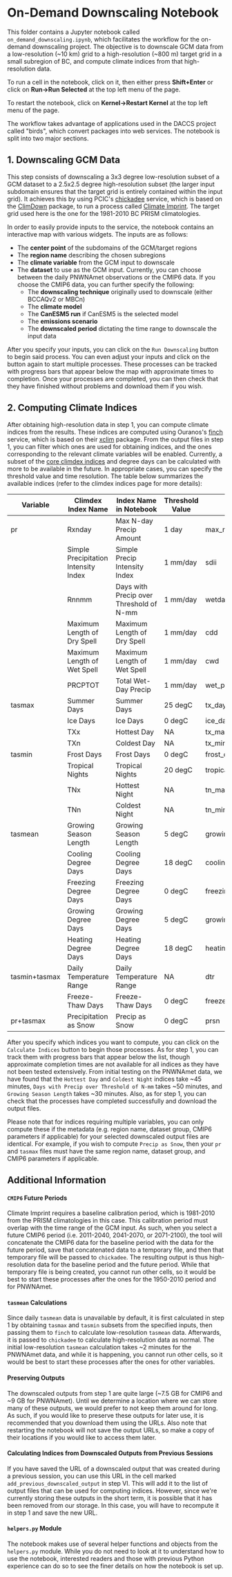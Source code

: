 # On-Demand Downscaling Notebook

This folder contains a Jupyter notebook called `on_demand_downscaling.ipynb`, which facilitates the workflow for the on-demand downscaling project. The objective is to downscale GCM data from a low-resolution (\~10 km) grid to a high-resolution (\~800 m) target grid in a small subregion of BC, and compute climate indices from that high-resolution data.

To run a cell in the notebook, click on it, then either press <b>Shift+Enter</b> or click on <b>Run&rarr;Run Selected</b> at the top left menu of the page.

To restart the notebook, click on <b>Kernel&rarr;Restart Kernel</b> at the top left menu of the page.

The workflow takes advantage of applications used in the DACCS project called "birds", which convert packages into web services. The notebook is split into two major sections.

## 1. Downscaling GCM Data

This step consists of downscaling a 3x3 degree low-resolution subset of a GCM dataset to a 2.5x2.5 degree high-resolution subset (the larger input subdomain ensures that the target grid is entirely contained within the input grid). It achieves this by using PCIC's [chickadee](https://github.com/pacificclimate/chickadee) service, which is based on the [ClimDown](https://github.com/pacificclimate/climdown) package, to run a process called [Climate Imprint](https://github.com/pacificclimate/ClimDown/blob/master/R/CI.R). The target grid used here is the one for the 1981-2010 BC PRISM climatologies.

In order to easily provide inputs to the service, the notebook contains an interactive map with various widgets. The inputs are as follows:
- The <b>center point</b> of the subdomains of the GCM/target regions
- The <b>region name</b> describing the chosen subregions
- The <b>climate variable</b> from the GCM input to downscale
- The <b>dataset</b> to use as the GCM input. Currently, you can choose between the daily PNWNAmet observations or the CMIP6 data. If you choose the CMIP6 data, you can further specify the following:
   - The <b>downscaling technique</b> originally used to downscale (either BCCAQv2 or MBCn)
   - The <b>climate model</b>
   - The <b>CanESM5 run</b> if CanESM5 is the selected model
   - The <b>emissions scenario</b>
   - The <b>downscaled period</b> dictating the time range to downscale the input data

After you specify your inputs, you can click on the `Run Downscaling` button to begin said process. You can even adjust your inputs and click on the button again to start multiple processes. These processes can be tracked with progress bars that appear below the map with approximate times to completion. Once your processes are completed, you can then check that they have finished without problems and download them if you wish.

## 2. Computing Climate Indices

After obtaining high-resolution data in step 1, you can compute climate indices from the results. These indices are computed using Ouranos's [finch](https://github.com/bird-house/finch/tree/master) service, which is based on their [xclim](https://github.com/Ouranosinc/xclim/tree/main) package. From the output files in step 1, you can filter which ones are used for obtaining indices, and the ones corresponding to the relevant climate variables will be enabled. Currently, a subset of the [core climdex indices](https://climate-scenarios.canada.ca/?page=climdex-indices) and degree days can be calculated with more to be available in the future. In appropriate cases, you can specify the threshold value and time resolution. The table below summarizes the available indices (refer to the climdex indices page for more details):

| Variable | Climdex Index Name | Index Name in Notebook | Threshold Value | Finch Process | 
| -------- | ------------------ | ---------------------- | ------------- | ------------- |
| pr | Rxnday | Max N-day Precip Amount | 1 day | max_n_day_precipitation_amount |
| | Simple Precipitation Intensity Index | Simple Precip Intensity Index | 1 mm/day | sdii |
| | Rnnmm | Days with Precip over Threshold of N-mm | 1 mm/day | wetdays |
| | Maximum Length of Dry Spell | Maximum Length of Dry Spell | 1 mm/day | cdd |
| | Maximum Length of Wet Spell | Maximum Length of Wet Spell | 1 mm/day | cwd |
| | PRCPTOT | Total Wet-Day Precip | 1 mm/day | wet_prcptot |
| tasmax | Summer Days | Summer Days | 25 degC | tx_days_above |
| | Ice Days | Ice Days | 0 degC | ice_days |
| | TXx | Hottest Day | NA | tx_max |
| | TXn | Coldest Day | NA | tx_min |
| tasmin | Frost Days | Frost Days | 0 degC | frost_days |
| | Tropical Nights | Tropical Nights | 20 degC | tropical_nights |
| | TNx | Hottest Night | NA | tn_max |
| | TNn | Coldest Night | NA | tn_min |
| tasmean | Growing Season Length | Growing Season Length | 5 degC | growing_season_length |
| | Cooling Degree Days | Cooling Degree Days | 18 degC | cooling_degree_days |
| | Freezing Degree Days | Freezing Degree Days | 0 degC | freezing_degree_days |
| | Growing Degree Days | Growing Degree Days | 5 degC | growing_degree_days |
| | Heating Degree Days | Heating Degree Days | 18 degC | heating_degree_days |
| tasmin+tasmax | Daily Temperature Range | Daily Temperature Range | NA | dtr |
| | Freeze-Thaw Days | Freeze-Thaw Days | 0 degC | freezethaw_spell_frequency |
| pr+tasmax | Precipitation as Snow | Precip as Snow | 0 degC | prsn |

After you specify which indices you want to compute, you can click on the `Calculate Indices` button to begin those processes. As for step 1, you can track them with progress bars that appear below the list, though approximate completion times are not available for all indices as they have not been tested extensively. From initial testing on the PNWNAmet data, we have found that the `Hottest Day` and `Coldest Night` indices take ~45 minutes, `Days with Precip over Threshold of N-mm` takes ~50 minutes, and `Growing Season Length` takes ~30 minutes. Also, as for step 1, you can check that the processes have completed successfully and download the output files.

Please note that for indices requiring multiple variables, you can only compute these if the metadata (e.g. region name, dataset group, CMIP6 parameters if applicable) for your selected downscaled output files are identical. For example, if you wish to compute `Precip as Snow`, then your `pr` and `tasmax` files must have the same region name, dataset group, and CMIP6 parameters if applicable.

## Additional Information

#### `CMIP6` Future Periods
Climate Imprint requires a baseline calibration period, which is 1981-2010 from the PRISM climatologies in this case. This calibration period must overlap with the time range of the GCM input. As such, when you select a future CMIP6 period (i.e. 2011-2040, 2041-2070, or 2071-2100), the tool will concatenate the CMIP6 data for the baseline period with the data for the future period, save that concatenated data to a temporary file, and then that temporary file will be passed to `chickadee`. The resulting output is thus high-resolution data for the baseline period and the future period. While that temporary file is being created, you cannot run other cells, so it would be best to start these processes after the ones for the 1950-2010 period and for PNWNAmet.

#### `tasmean` Calculations
Since daily `tasmean` data is unavailable by default, it is first calculated in step 1 by obtaining `tasmax` and `tasmin` subsets from the specified inputs, then passing them to `finch` to calculate low-resolution `tasmean` data. Afterwards, it is passed to `chickadee` to calculate high-resolution data as normal. The initial low-resolution `tasmean` calculation takes ~2 minutes for the PNWNAmet data, and while it is happening, you cannot run other cells, so it would be best to start these processes after the ones for other variables.

#### Preserving Outputs
The downscaled outputs from step 1 are quite large (~7.5 GB for CMIP6 and ~9 GB for PNWNAmet). Until we determine a location where we can store many of these outputs, we would prefer to not keep them around for long. As such, if you would like to preserve these outputs for later use, it is recommended that you download them using the URLs. Also note that restarting the notebook will not save the output URLs, so make a copy of their locations if you would like to access them later.

#### Calculating Indices from Downscaled Outputs from Previous Sessions
If you have saved the URL of a downscaled output that was created during a previous session, you can use this URL in the cell marked `add_previous_downscaled_output` in step VI. This will add it to the list of output files that can be used for computing indices. However, since we're currently storing these outputs in the short term, it is possible that it has been removed from our storage. In this case, you will have to recompute it in step 1 and save the new URL.

#### `helpers.py` Module
The notebook makes use of several helper functions and objects from the `helpers.py` module. While you do not need to look at it to understand how to use the notebook, interested readers and those with previous Python experience can do so to see the finer details on how the notebook is set up.